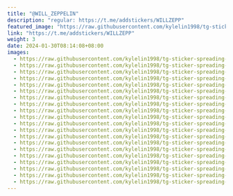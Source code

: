 ```yaml
---
title: "@WILL_ZEPPELIN"
description: "regular: https://t.me/addstickers/WILLZEPP"
featured_image: "https://raw.githubusercontent.com/kylelin1998/tg-sticker-spreading-worldwide-images/main/img/e4e78e8d-3bd0-4b1c-8f25-2911b6aeee44.jpg"
link: "https://t.me/addstickers/WILLZEPP"
weight: 3
date: 2024-01-30T08:14:08+08:00
images:
  - https://raw.githubusercontent.com/kylelin1998/tg-sticker-spreading-worldwide-images/main/img/e4e78e8d-3bd0-4b1c-8f25-2911b6aeee44.jpg
  - https://raw.githubusercontent.com/kylelin1998/tg-sticker-spreading-worldwide-images/main/img/63c89e65-0ea6-417f-86ab-29423e624fb9.jpg
  - https://raw.githubusercontent.com/kylelin1998/tg-sticker-spreading-worldwide-images/main/img/9a070811-60a6-4133-a2cb-5ee5b3ca9007.jpg
  - https://raw.githubusercontent.com/kylelin1998/tg-sticker-spreading-worldwide-images/main/img/6f192761-9874-4a00-a968-df221734a3d6.jpg
  - https://raw.githubusercontent.com/kylelin1998/tg-sticker-spreading-worldwide-images/main/img/bd077a32-ba4c-4a64-bf30-ce475613af56.jpg
  - https://raw.githubusercontent.com/kylelin1998/tg-sticker-spreading-worldwide-images/main/img/63bda3b3-baac-483d-b696-cb9a2bba48e5.jpg
  - https://raw.githubusercontent.com/kylelin1998/tg-sticker-spreading-worldwide-images/main/img/ecf1ce64-9d61-427f-8a3c-24c83aa1db34.jpg
  - https://raw.githubusercontent.com/kylelin1998/tg-sticker-spreading-worldwide-images/main/img/c5dc399f-66b9-4c46-828a-6dcbb1a8312d.jpg
  - https://raw.githubusercontent.com/kylelin1998/tg-sticker-spreading-worldwide-images/main/img/4743f8b4-27b9-4d5d-9459-8bc1afb2f00f.jpg
  - https://raw.githubusercontent.com/kylelin1998/tg-sticker-spreading-worldwide-images/main/img/6c37bee1-67f3-4d44-b0d4-8d584457108c.jpg
  - https://raw.githubusercontent.com/kylelin1998/tg-sticker-spreading-worldwide-images/main/img/1171b3b2-28d1-47be-a9ff-800f203e2a02.jpg
  - https://raw.githubusercontent.com/kylelin1998/tg-sticker-spreading-worldwide-images/main/img/975c45c8-a61b-4c1f-a119-42c8b29f347e.jpg
  - https://raw.githubusercontent.com/kylelin1998/tg-sticker-spreading-worldwide-images/main/img/7a5c7e89-a5ff-49f3-86cb-88e4e1fce7ea.jpg
  - https://raw.githubusercontent.com/kylelin1998/tg-sticker-spreading-worldwide-images/main/img/f368c049-8166-473e-9246-f6f5ccad1e78.jpg
  - https://raw.githubusercontent.com/kylelin1998/tg-sticker-spreading-worldwide-images/main/img/5f769d67-6f7b-48de-a00d-f6f9cbb03b7b.jpg
  - https://raw.githubusercontent.com/kylelin1998/tg-sticker-spreading-worldwide-images/main/img/3025869d-04e9-4313-a030-d0d4bb9d8fc5.jpg
  - https://raw.githubusercontent.com/kylelin1998/tg-sticker-spreading-worldwide-images/main/img/47883f03-e802-4ab0-9c9e-2b80cdbb2c80.jpg
  - https://raw.githubusercontent.com/kylelin1998/tg-sticker-spreading-worldwide-images/main/img/e20e6850-2ea5-4e19-9861-76e91680161f.jpg
  - https://raw.githubusercontent.com/kylelin1998/tg-sticker-spreading-worldwide-images/main/img/6ce0319f-773e-4760-93ff-58a76167803e.jpg
  - https://raw.githubusercontent.com/kylelin1998/tg-sticker-spreading-worldwide-images/main/img/395b578c-be88-4fbd-9cf4-4ee91c02ec6f.jpg
---
```

